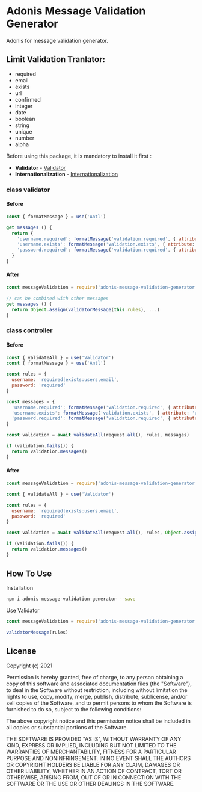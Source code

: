 # Adonis Message Validation Generator

Adonis for message validation generator.

## Limit Validation Tranlator: 
- required
- email
- exists
- url
- confirmed
- integer
- date
- boolean
- string
- unique
- number
- alpha

Before using this package, it is mandatory to install it first : 
- **Validator** - [Validator](https://legacy.adonisjs.com/docs/4.1/validator)
- **Internationalization** - [Internationalization](https://legacy.adonisjs.com/docs/4.1/internationalization) 

### class validator
#### Before
```javascript
const { formatMessage } = use('Antl')

get messages () {
  return {
    'username.required': formatMessage('validation.required', { attribute: 'username' }),
    'username.exists': formatMessage('validation.exists', { attribute: 'username' }),
    'password.required': formatMessage('validation.required', { attribute: 'password' })
  }
}
```
#### After
```javascript
const messageValidation = require('adonis-message-validation-generator')

// can be combined with other messages
get messages () {
  return Object.assign(validatorMessage(this.rules), ...)
}
```

### class controller
#### Before
```javascript
const { validateAll } = use('Validator')
const { formatMessage } = use('Antl')

const rules = {
  username: 'required|exists:users,email',
  password: 'required'
}

const messages = {
  'username.required': formatMessage('validation.required', { attribute: 'username' }),
  'username.exists': formatMessage('validation.exists', { attribute: 'username' }),
  'password.required': formatMessage('validation.required', { attribute: 'password' })
}

const validation = await validateAll(request.all(), rules, messages)

if (validation.fails()) {
  return validation.messages()
}
```
#### After
```javascript
const messageValidation = require('adonis-message-validation-generator')

const { validateAll } = use('Validator')

const rules = {
  username: 'required|exists:users,email',
  password: 'required'
}

const validation = await validateAll(request.all(), rules, Object.assign(validatorMessage(this.rules), ...))

if (validation.fails()) {
  return validation.messages()
}
```

## How To Use
Installation
```bash
npm i adonis-message-validation-generator --save
```

Use Validator
```javascript
const messageValidation = require('adonis-message-validation-generator')

validatorMessage(rules)
```

## License
Copyright (c) 2021

Permission is hereby granted, free of charge, to any person obtaining a copy of this software and associated documentation files (the "Software"), to deal in the Software without restriction, including without limitation the rights to use, copy, modify, merge, publish, distribute, sublicense, and/or sell copies of the Software, and to permit persons to whom the Software is furnished to do so, subject to the following conditions:

The above copyright notice and this permission notice shall be included in all copies or substantial portions of the Software.

THE SOFTWARE IS PROVIDED "AS IS", WITHOUT WARRANTY OF ANY KIND, EXPRESS OR IMPLIED, INCLUDING BUT NOT LIMITED TO THE WARRANTIES OF MERCHANTABILITY, FITNESS FOR A PARTICULAR PURPOSE AND NONINFRINGEMENT. IN NO EVENT SHALL THE AUTHORS OR COPYRIGHT HOLDERS BE LIABLE FOR ANY CLAIM, DAMAGES OR OTHER LIABILITY, WHETHER IN AN ACTION OF CONTRACT, TORT OR OTHERWISE, ARISING FROM, OUT OF OR IN CONNECTION WITH THE SOFTWARE OR THE USE OR OTHER DEALINGS IN THE SOFTWARE.